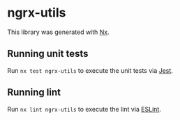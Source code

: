 # ngrx-utils

This library was generated with [Nx](https://nx.dev).

## Running unit tests

Run `nx test ngrx-utils` to execute the unit tests via [Jest](https://jestjs.io).

## Running lint

Run `nx lint ngrx-utils` to execute the lint via [ESLint](https://eslint.org/).
